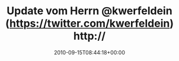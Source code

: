 ---
retweeted: false
source: <a href="http://termtter.org/" rel="nofollow">Termtter</a>
entities:
  hashtags: []
  symbols: []
  user_mentions:
  - name: kwerfeldein
    screen_name: kwerfeldein
    indices:
    - '17'
    - '29'
    id_str: '428633'
    id: '428633'
  urls: []
display_text_range:
- '0'
- '66'
favorite_count: '0'
id_str: '24553382948'
truncated: false
retweet_count: '0'
id: '24553382948'
created_at: Wed Sep 15 08:44:18 +0000 2010
favorited: false
full_text: Update vom Herrn [@kwerfeldein](https://twitter.com/kwerfeldein) http://3.ly/piep
  - tut gut zu hören!
lang: de
tags:
- pesos/twitter
date: '2010-09-15T08:44:18+00:00'
src: https://twitter.com/bascht/status/24553382948
original_url: https://twitter.com/bascht/status/24553382948
type: twitter_tweet
text: Update vom Herrn [@kwerfeldein](https://twitter.com/kwerfeldein) http://3.ly/piep
  - tut gut zu hören!
title: Update vom Herrn @kwerfeldein (https://twitter.com/kwerfeldein) http://

---